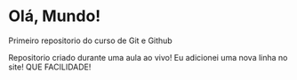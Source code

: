# Olá, Mundo!
 Primeiro repositorio do curso de  Git e Github

 Repositorio criado durante uma aula ao vivo!
Eu adicionei uma nova linha no site! QUE FACILIDADE!

